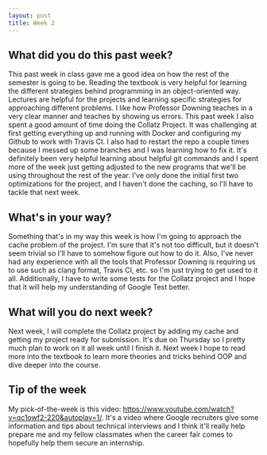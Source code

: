 ```yaml
---
layout: post
title: Week 2
---
```


## What did you do this past week?


This past week in class gave me a good idea on how the rest of the semester is going to be. Reading the textbook is very helpful for learning the different strategies behind programming in an object-oriented way. Lectures are helpful for the projects and learning specific strategies for approaching different problems. I like how Professor Downing teaches in a very clear manner and teaches by showing us errors. This past week I also spent a good amount of time doing the Collatz Project. It was challenging at first getting everything up and running with Docker and configuring my Github to work with Travis CI. I also had to restart the repo a couple times because I messed up some branches and I was learning how to fix it. It's definitely been very helpful learning about helpful git commands and I spent more of the week just getting adjusted to the new programs that we'll be using throughout the rest of the year. I've only done the initial first two optimizations for the project, and I haven't done the caching, so I'll have to tackle that next week.

## What's in your way?


Something that's in my way this week is how I'm going to approach the cache problem of the project. I'm sure that it's not too difficult, but it doesn't seem trivial so I'll have to somehow figure out how to do it. Also, I've never had any experience with all the tools that Professor Downing is requiring us to use such as clang format, Travis CI, etc. so I'm just trying to get used to it all. Additionally, I have to write some tests for the Collatz project and I hope that it will help my understanding of Google Test better.

## What will you do next week?


Next week, I will complete the Collatz project by adding my cache and getting my project ready for submission. It's due on Thursday so I pretty much plan to work on it all week until I finish it. Next week I hope to read more into the textbook to learn more theories and tricks behind OOP and dive deeper into the course.

## Tip of the week


My pick-of-the-week is this video: <https://www.youtube.com/watch?v=qc1owf2-220&autoplay=1/>. It's a video where Google recruiters give some information and tips about technical interviews and I think it'll really help prepare me and my fellow classmates when the career fair comes to hopefully help them secure an internship.